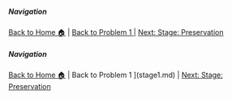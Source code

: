##### Navigation

[Back to Home 🏠](../README.md) | [Back to Problem 1 ](stage1.md)  |  [Next: Stage: Preservation](stage3.md)



##### Navigation

[Back to Home 🏠](../README.md) | Back to Problem 1 ](stage1.md)  |  [Next: Stage: Preservation](stage3.md)